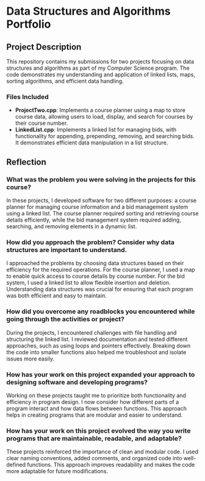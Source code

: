 # Data Structures and Algorithms Portfolio

## Project Description

This repository contains my submissions for two projects focusing on data structures and algorithms as part of my Computer Science program. The code demonstrates my understanding and application of linked lists, maps, sorting algorithms, and efficient data handling.

### Files Included
- **ProjectTwo.cpp**: Implements a course planner using a map to store course data, allowing users to load, display, and search for courses by their course number.
- **LinkedList.cpp**: Implements a linked list for managing bids, with functionality for appending, prepending, removing, and searching bids. It demonstrates efficient data manipulation in a list structure.

## Reflection

### What was the problem you were solving in the projects for this course?

In these projects, I developed software for two different purposes: a course planner for managing course information and a bid management system using a linked list. The course planner required sorting and retrieving course details efficiently, while the bid management system required adding, searching, and removing elements in a dynamic list.

### How did you approach the problem? Consider why data structures are important to understand.

I approached the problems by choosing data structures based on their efficiency for the required operations. For the course planner, I used a map to enable quick access to course details by course number. For the bid system, I used a linked list to allow flexible insertion and deletion. Understanding data structures was crucial for ensuring that each program was both efficient and easy to maintain.

### How did you overcome any roadblocks you encountered while going through the activities or project?

During the projects, I encountered challenges with file handling and structuring the linked list. I reviewed documentation and tested different approaches, such as using loops and pointers effectively. Breaking down the code into smaller functions also helped me troubleshoot and isolate issues more easily.

### How has your work on this project expanded your approach to designing software and developing programs?

Working on these projects taught me to prioritize both functionality and efficiency in program design. I now consider how different parts of a program interact and how data flows between functions. This approach helps in creating programs that are modular and easier to understand.

### How has your work on this project evolved the way you write programs that are maintainable, readable, and adaptable?

These projects reinforced the importance of clean and modular code. I used clear naming conventions, added comments, and organized code into well-defined functions. This approach improves readability and makes the code more adaptable for future modifications.
